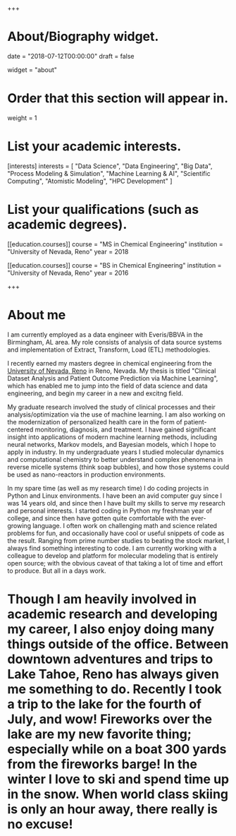 +++
# About/Biography widget.

date = "2018-07-12T00:00:00"
draft = false

widget = "about"

# Order that this section will appear in.
weight = 1

# List your academic interests.
[interests]
  interests = [
    "Data Science",
    "Data Engineering",
    "Big Data",
    "Process Modeling & Simulation",
    "Machine Learning & AI",
    "Scientific Computing",
    "Atomistic Modeling",
    "HPC Development"
  ]

# List your qualifications (such as academic degrees).
[[education.courses]]
  course = "MS in Chemical Engineering"
  institution = "University of Nevada, Reno"
  year = 2018

[[education.courses]]
  course = "BS in Chemical Engineering"
  institution = "University of Nevada, Reno"
  year = 2016
 
+++

# About me
I am currently employed as a data engineer with Everis/BBVA in the Birmingham, AL area. My role consists of analysis of data source systems and implementation of Extract, Transform, Load (ETL) methodologies.

I recently earned my masters degree in chemical engineering from the <a href = "https://www.unr.edu">University of Nevada, Reno</a> in Reno, Nevada. My thesis is titled "Clinical Dataset Analysis and Patient Outcome Prediction via Machine Learning", which has enabled me to jump into the field of data science and data engineering, and begin my career in a new and excitng field. 

My graduate research involved the study of clinical processes and their analysis/optimization via the use of machine learning. I am also working on the modernization of personalized health care in the form of patient-centered monitoring, diagnosis, and treatment. I have gained significant insight into applications of modern machine learning methods, including neural networks, Markov models, and Bayesian models, which I hope to apply in industry. In my undergraduate years I studied molecular dynamics and computational chemistry to better understand complex phenomena in reverse micelle systems (think soap bubbles), and how those systems could be used as nano-reactors in production environments.

In my spare time (as well as my research time) I do coding projects in Python and Linux environments. I have been an avid computer guy since I was 14 years old, and since then I have built my skills to serve my research and personal interests. I started coding in Python my freshman year of college, and since then have gotten quite comfortable with the ever-growing language. I often work on challenging math and science related problems for fun, and occasionally have cool or useful snippets of code as the result. Ranging from prime number studies to beating the stock market, I always find something interesting to code. I am currently working with a colleague to develop and platform for molecular modeling that is entirely open source; with the obvious caveat of that taking a lot of time and effort to produce. But all in a days work.


# Though I am heavily involved in academic research and developing my career, I also enjoy doing many things outside of the office. Between downtown adventures and trips to Lake Tahoe, Reno has always given me something to do. Recently I took a trip to the lake for the fourth of July, and wow! Fireworks over the lake are my new favorite thing; especially while on a boat 300 yards from the fireworks barge! In the winter I love to ski and spend time up in the snow. When world class skiing is only an hour away, there really is no excuse!


<!-- 
I earned my doctorate in chemical engineering with emphasis in thermodynamics, chemical process modeling & simulation. My current 
research involves the use of atomistic modeling methods to develop and understand new materials for extreme applications. For instance, 
the development of metal hexaborides, which are ceramics with unique mechanical and electronic properties; or development of reverse micellar systems for synthesis of nano-particles, are two examples of projects that we work on. We work in close collaboration with experimental groups at the University of California, San Diego and Alfred University.  We are also embarking on new modeling initiaves that involve the use of machine learning methods for various applications in process systems engineering 
including modeling of health care clinical operations for optimization and better understanding of risk.  
Our research is driven by the potential and opportunities that cutting edge modeling provide 
for development of new engineerng technologies. We continously publish in peer-reviewed journals, and present our work in many international 
and national conferences. I am an active participant in the organization of sessions in annual meetings for the American Institute of Chemical Engineers (AIChE), Materials Research Society (MRS), and the Society of Hispanic Professional Engineers (SHPE). I am currently the 
 adviser for the student local chapters of AIChE \& SHPE. I also work on mentoring of both graduate and 
 undergraduate students from diverse backgrounds, and I have great interest in undergraduate STEM education for 
 diverse student groups, in particular Hispanics. I am also engaged in various leadership 
 roles with university committees, engineering accreditation, and community at large. For example, I served as the Northern Nevada Sierra Director  and member of the executive board for the AIChE NORCAL section from 2010 to 2017. I am very interested in fostering international 
 collaborative research & teaching opportunities with countries in Latin America. 
 -->


